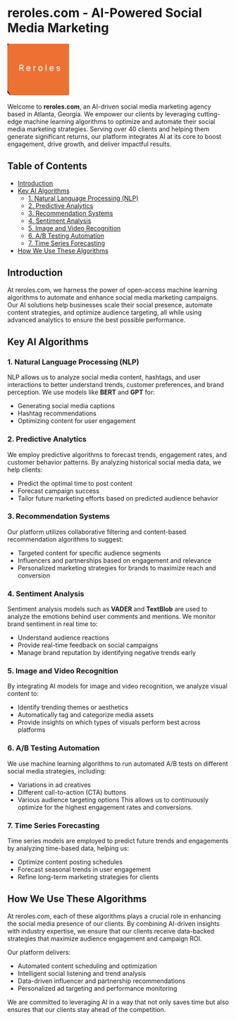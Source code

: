 # reroles.com - AI-Powered Social Media Marketing

![knockout_logo](https://github.com/Nishant27-2006/reroles.com/blob/main/reroles.png)

Welcome to **reroles.com**, an AI-driven social media marketing agency based in Atlanta, Georgia. We empower our clients by leveraging cutting-edge machine learning algorithms to optimize and automate their social media marketing strategies. Serving over 40 clients and helping them generate significant returns, our platform integrates AI at its core to boost engagement, drive growth, and deliver impactful results.

## Table of Contents
- [Introduction](#introduction)
- [Key AI Algorithms](#key-ai-algorithms)
  - [1. Natural Language Processing (NLP)](#1-natural-language-processing-nlp)
  - [2. Predictive Analytics](#2-predictive-analytics)
  - [3. Recommendation Systems](#3-recommendation-systems)
  - [4. Sentiment Analysis](#4-sentiment-analysis)
  - [5. Image and Video Recognition](#5-image-and-video-recognition)
  - [6. A/B Testing Automation](#6-ab-testing-automation)
  - [7. Time Series Forecasting](#7-time-series-forecasting)
- [How We Use These Algorithms](#how-we-use-these-algorithms)

## Introduction
At reroles.com, we harness the power of open-access machine learning algorithms to automate and enhance social media marketing campaigns. Our AI solutions help businesses scale their social presence, automate content strategies, and optimize audience targeting, all while using advanced analytics to ensure the best possible performance. 

## Key AI Algorithms

### 1. Natural Language Processing (NLP)
NLP allows us to analyze social media content, hashtags, and user interactions to better understand trends, customer preferences, and brand perception. We use models like **BERT** and **GPT** for:
- Generating social media captions
- Hashtag recommendations
- Optimizing content for user engagement

### 2. Predictive Analytics
We employ predictive algorithms to forecast trends, engagement rates, and customer behavior patterns. By analyzing historical social media data, we help clients:
- Predict the optimal time to post content
- Forecast campaign success
- Tailor future marketing efforts based on predicted audience behavior

### 3. Recommendation Systems
Our platform utilizes collaborative filtering and content-based recommendation algorithms to suggest:
- Targeted content for specific audience segments
- Influencers and partnerships based on engagement and relevance
- Personalized marketing strategies for brands to maximize reach and conversion

### 4. Sentiment Analysis
Sentiment analysis models such as **VADER** and **TextBlob** are used to analyze the emotions behind user comments and mentions. We monitor brand sentiment in real time to:
- Understand audience reactions
- Provide real-time feedback on social campaigns
- Manage brand reputation by identifying negative trends early

### 5. Image and Video Recognition
By integrating AI models for image and video recognition, we analyze visual content to:
- Identify trending themes or aesthetics
- Automatically tag and categorize media assets
- Provide insights on which types of visuals perform best across platforms

### 6. A/B Testing Automation
We use machine learning algorithms to run automated A/B tests on different social media strategies, including:
- Variations in ad creatives
- Different call-to-action (CTA) buttons
- Various audience targeting options
This allows us to continuously optimize for the highest engagement rates and conversions.

### 7. Time Series Forecasting
Time series models are employed to predict future trends and engagements by analyzing time-based data, helping us:
- Optimize content posting schedules
- Forecast seasonal trends in user engagement
- Refine long-term marketing strategies for clients

## How We Use These Algorithms
At reroles.com, each of these algorithms plays a crucial role in enhancing the social media presence of our clients. By combining AI-driven insights with industry expertise, we ensure that our clients receive data-backed strategies that maximize audience engagement and campaign ROI.

Our platform delivers:
- Automated content scheduling and optimization
- Intelligent social listening and trend analysis
- Data-driven influencer and partnership recommendations
- Personalized ad targeting and performance monitoring

We are committed to leveraging AI in a way that not only saves time but also ensures that our clients stay ahead of the competition.
